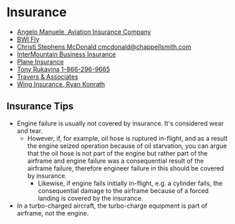 # Insurance

* [Angelo Manuele, Aviation Insurance Company](http://aviationinsurancecompany.com)
* [BWI Fly](https://bwifly.com)
* [Christi Stephens McDonald cmcdonald@chappellsmith.com](https://www.chappellsmith.com)
* [InterMountain Business Insurance](https://teamibi.com)
* [Plane Insurance](https://planeinsurance.com)
* [Tony Rukavina 1-866-296-9665](tel://866-296-9665)
* [Travers & Associates](https://www.traversaviation.com)
* [Wing Insurance, Ryan Konrath](https://www.wingsinsurance.com/who-we-are/leadership-team/)

## Insurance Tips

* Engine failure is usually not covered by insurance. It's considered wear and tear.
  * However, if, for example, oil hose is ruptured in-flight, and as a result the engine seized operation because of oil starvation, you can argue that the oil hose is not part of the engine but rather part of the airframe and engine failure was a consequential result of the airframe failure, therefore engineer failure in this should be covered by insurance.
    * Likewise, if engine fails initially in-flight, e.g. a cylinder fails, the consequential damage to the airframe because of a forced landing is covered by the insurance.
* In a turbo-charged aircraft, the turbo-charge equipment is part of airframe, not the engine.
